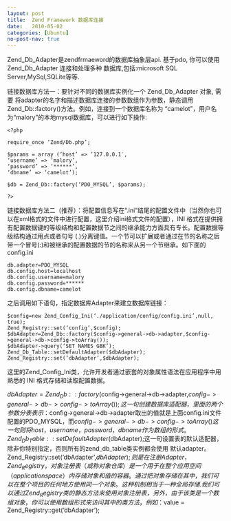 ```yaml
---
layout: post
title:  Zend Framework 数据库连接
date:   2010-05-02
categories: [Ubuntu]
no-post-nav: true
---
```


Zend_Db_Adapter是zendfrmaeword的数据库抽象层api. 基于pdo, 你可以使用 Zend_Db_Adapter 连接和处理多种 数据库,包括:microsoft SQL Server,MySql,SQLite等等.

链接数据库方法一：要针对不同的数据库实例化一个 Zend_Db_Adapter 对象, 需要 将adapter的名字和描述数据库连接的参数数组作为参数，静态调用 Zend_Db::factory()方法。例如，连接到一个数据库名称为 “camelot”，用户名为“malory”的本地mysql数据库，可以进行如下操作: 

```
<?php 

require_once ‘Zend/Db.php’; 

$params = array (‘host’ => ’127.0.0.1′, 
‘username’ => ‘malory’, 
‘password’ => ‘******’, 
‘dbname’ => ‘camelot’); 

$db = Zend_Db::factory(‘PDO_MYSQL’, $params); 

?>
```

链接数据库方法二（推荐）：将配置信息写在“.ini”结尾的配置文件中（当然你也可以在xml格式的文件中进行配置，这里介绍ini格式文件的配置），INI 格式在提供拥有配置数据键的等级结构和配置数据节之间的继承能力方面具有专长。配置数据等级结构通过用点或者句号 (.)分离键值。一个节可以扩展或者通过在节的名称之后带一个冒号(:)和被继承的配置数据的节的名称来从另一个节继承。如下面的config.ini

```
db.adapter=PDO_MYSQL 
db.config.host=localhost 
db.config.username=malory 
db.config.password=****** 
db.config.dbname=camelot
```

之后调用如下语句，指定数据库Adapter来建立数据库链接：

```
$config=new Zend_Config_Ini(‘./application/config/config.ini’,null, true); 
Zend_Registry::set(‘config’,$config); 
$dbAdapter=Zend_Db::factory($config->general->db->adapter,$config->general->db->config->toArray()); 
$dbAdapter->query(‘SET NAMES GBK’); 
Zend_Db_Table::setDefaultAdapter($dbAdapter); 
Zend_Registry::set(‘dbAdapter’,$dbAdapter);
```

这里的Zend_Config_Ini类，允许开发者通过嵌套的对象属性语法在应用程序中用熟悉的 INI 格式存储和读取配置数据。

$dbAdapter=Zend_Db::factory($config->general->db->adapter,$config->general->db->config->toArray());这一句创建数据库适配器，里面的两个参数分表表示：$config->general->db->adapter取出的值就是上面config.ini文件配置的PDO_MYSQL，而$config->general->db->config->toArray()这一句则将host，username，password，dbname作为数组的形式。Zend_Db_Table::setDefaultAdapter($dbAdapter);这一句设置表的默认适配器，除非你特别指定，否则所有的zend_db_table类实例都会使用 默认adapter。Zend_Registry::set(‘dbAdapter’,$dbAdapter);则是在注册Adapter，Zend_Registry，对象注册表（或称对象仓库）是一个用于在整个应用空间（application space）内存储对象和值的容器。通过把对象存储在其中，我们可以在整个项目的任何地方使用同一个对象。这种机制相当于一种全局存储.我们可以通过Zend_Registry类的静态方法来使用对象注册表，另外，由于该类是一个数组对象，你可以使用数组形式来访问其中的类方法，例如：$value = Zend_Registry::get(‘dbAdapter’);





